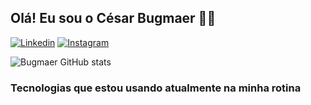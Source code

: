
## Olá! Eu sou o César Bugmaer 🖐🏻
[![Linkedin](https://img.shields.io/badge/LinkedIn-0077B5?style=for-the-badge&logo=linkedin&logoColor=white)](https://www.linkedin.com/in/c%C3%A9sar-bugmaer-710baa239/)
[![Instagram](https://img.shields.io/badge/Instagram-E4405F?style=for-the-badge&logo=instagram&logoColor=white)](https://www.instagram.com/cesarbugmaer/)

![Bugmaer GitHub stats](https://github-readme-stats.vercel.app/api?username=bugmaer&show_icons=true&theme=radical)

### Tecnologias que estou usando atualmente na minha rotina 

<div style="display: inline_block"><br/>
    <img align="center" alt="" src="https://img.shields.io/badge/Java-ED8B00?style=for-the-badge&logo=openjdk&logoColor=white">
    <img align="center" alt="" src="https://img.shields.io/badge/HTML5-E34F26?style=for-the-badge&logo=html5&logoColor=white">
    <img align="center" alt="" src="https://img.shields.io/badge/CSS3-1572B6?style=for-the-badge&logo=css3&logoColor=white">
    <img align="center" alt="" src="https://img.shields.io/badge/JavaScript-F7DF1E?style=for-the-badge&logo=javascript&logoColor=black">
</div>
